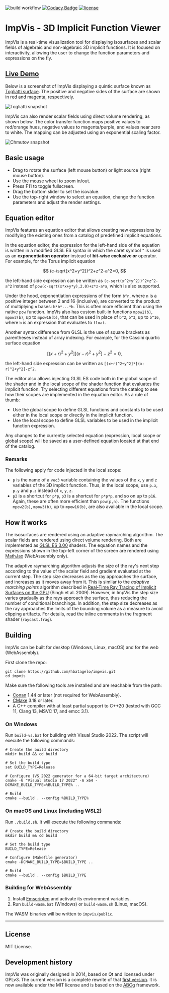 ![build workflow](https://github.com/hbatagelo/impvis/actions/workflows/build.yml/badge.svg)
[![Codacy Badge](https://app.codacy.com/project/badge/Grade/b2873e61cc9943a2bb4f482a5ba087c8)](https://www.codacy.com/gh/hbatagelo/impvis/dashboard?utm_source=github.com&amp;utm_medium=referral&amp;utm_content=hbatagelo/impvis&amp;utm_campaign=Badge_Grade)
[![license](https://img.shields.io/github/license/hbatagelo/impvis)](https://github.com/hbatagelo/impvis/blob/main/LICENSE)

# ImpVis - 3D Implicit Function Viewer

ImpVis is a real-time visualization tool for displaying isosurfaces and scalar fields of algebraic and non-algebraic 3D implicit functions. It is focused on interactivity, allowing the user to change the function parameters and expressions on the fly.

## [Live Demo](https://hbatagelo.github.io/impvis/public/)

Below is a screenshot of ImpVis displaying a quintic surface known as [Togliatti surface](https://en.wikipedia.org/wiki/Togliatti_surface). The positive and negative sides of the surface are shown in red and magenta, respectively.

![Togliatti snapshot](./art/snapshot_togliatti.jpg "Togliatti quintic surface") 

ImpVis can also render scalar fields using direct volume rendering, as shown below. The color transfer function maps positive values to red/orange hues, negative values to magenta/purple, and values near zero to white. The mapping can be adjusted using an exponential scaling factor.

![Chmutov snapshot](./art/snapshot_chmutov.jpg "Chmutov Cubic volume rendering") 

## Basic usage

-   Drag to rotate the surface (left mouse button) or light source (right mouse button).
-   Use the mouse wheel to zoom in/out.
-   Press F11 to toggle fullscreen.
-   Drag the bottom slider to set the isovalue.
-   Use the top-right window to select an equation, change the function parameters and adjust the render settings.

## Equation editor

ImpVis features an equation editor that allows creating new expressions by modifying the existing ones from a catalog of predefined implicit equations.

In the equation editor, the expression for the left-hand side of the equation is written in a modified GLSL ES syntax in which the caret symbol `^` is used as an **exponentiation operator** instead of **bit-wise exclusive or** operator. For example, for the Torus implicit equation

$$
(c-\sqrt{x^2+y^2})^2+z^2-a^2=0,
$$

the left-hand side expression can be written as `(c-sqrt(x^2+y^2))^2+z^2-a^2` instead of `pow(c-sqrt(x*x+y*y),2.0)+z*z-a*a`, which is also supported.

Under the hood, exponentiation expressions of the form `b^n`, where `n` is a positive integer between 2 and 16 (inclusive), are converted to the product of multiplying `n` bases: `b*b*...*b`. This is often more efficient than using the native `pow` function. ImpVis also has custom built-in functions `mpow2(b)`, `mpow3(b)`, up to `mpow16(b)`, that can be used in place of `b^2`, `b^3`, up to `b^16`, where `b` is an expression that evaluates to `float`.

Another syntax difference from GLSL is the use of square brackets as parentheses instead of array indexing. For example, for the Cassini quartic surface equation

$$
\left[(x+r)^2+y^2\right]\left[(x-r)^2+y^2\right]-z^2=0,
$$

the left-hand side expression can be written as `[(x+r)^2+y^2]*[(x-r)^2+y^2]-z^2`.

The editor also allows injecting GLSL ES code both in the global scope of the shader and in the local scope of the shader function that evaluates the implicit function. Try selecting different equations from the catalog to see how their scopes are implemented in the equation editor. As a rule of thumb:

-   Use the global scope to define GLSL functions and constants to be used either in the local scope or directly in the implicit function.
-   Use the local scope to define GLSL variables to be used in the implicit function expression.

Any changes to the currently selected equation (expression, local scope or global scope) will be saved as a user-defined equation located at that end of the catalog.

### Remarks

The following apply for code injected in the local scope:

-   `p` is the name of a `vec3` variable containing the values of the `x`, `y` and `z` variables of the 3D implicit function. Thus, in the local scope, use `p.x`, `p.y` and `p.z` instead of `x`, `y`, `z`.  
-   `p2` is a shortcut for `p*p`, `p3` is a shortcut for `p*p*p`, and so on up to `p16`. Again, these are often more efficient than `pow(p,n)`. The functions `mpow2(b)`, `mpow3(b)`, up to `mpow16(b)`, are also available in the local scope.

## How it works

The isosurfaces are rendered using an adaptive raymarching algorithm. The scalar fields are rendered using direct volume rendering. Both are implemented as [GLSL ES 3.00]((https://www.khronos.org/registry/OpenGL/specs/es/3.0/GLSL_ES_Specification_3.00.pdf)) shaders. The equation names and the expressions shown in the top-left corner of the screen are rendered using [MathJax](https://www.mathjax.org/) (WebAssembly only).

The adaptive raymarching algorithm adjusts the size of the ray's next step according to the value of the scalar field and gradient evaluated at the current step. The step size decreases as the ray approaches the surface, and increases as it moves away from it. This is similar to the _adaptive marching points_ algorithm described in [Real-Time Ray Tracing of Implicit Surfaces on the GPU](https://ieeexplore.ieee.org/document/4815235) (Singh et al. 2009). However, in ImpVis the step size varies gradually as the rays approach the surface, thus reducing the number of conditional branchings. In addition, the step size decreases as the ray approaches the limits of the bounding volume as a measure to avoid clipping artifacts. For details, read the inline comments in the fragment shader (`raycast.frag`).

## Building

ImpVis can be built for desktop (Windows, Linux, macOS) and for the web (WebAssembly).

First clone the repo:

    git clone https://github.com/hbatagelo/impvis.git
    cd impvis

Make sure the following tools are installed and are reachable from the path:

-   [Conan](https://conan.io/) 1.44 or later (not required for WebAssembly).
-   [CMake](https://cmake.org/) 3.18 or later.
-   A C++ compiler with at least partial support to C++20 (tested with GCC 11, Clang 13, MSVC 17, and emcc 3.1).

### On Windows

Run `build-vs.bat` for building with Visual Studio 2022. The script will execute the following commands:

    # Create the build directory
    mkdir build && cd build

    # Set the build type
    set BUILD_TYPE=Release

    # Configure (VS 2022 generator for a 64-bit target architecture)
    cmake -G "Visual Studio 17 2022" -A x64 -DCMAKE_BUILD_TYPE=%BUILD_TYPE% ..

    # Build
    cmake --build . --config %BUILD_TYPE%

### On macOS and Linux (including WSL2)

Run `./build.sh`. It will execute the following commands:

    # Create the build directory
    mkdir build && cd build

    # Set the build type
    BUILD_TYPE=Release

    # Configure (Makefile generator)
    cmake -DCMAKE_BUILD_TYPE=$BUILD_TYPE ..

    # Build
    cmake --build . --config $BUILD_TYPE

### Building for WebAssembly

1.  Install [Emscripten](https://emscripten.org/) and activate its environment variables.
2.  Run `build-wasm.bat` (Windows) or `build-wasm.sh` (Linux, macOS).

The WASM binaries will be written to `impvis/public`.

* * *

## License

MIT License.

## Development history

ImpVis was originally designed in 2014, based on Qt and licensed under GPLv3. The current version is a complete rewrite of that [first version](http://professor.ufabc.edu.br/~harlen.batagelo/impvis/). It is now available under the MIT license and is based on the [ABCg](https://github.com/hbatagelo/abcg)  framework.

